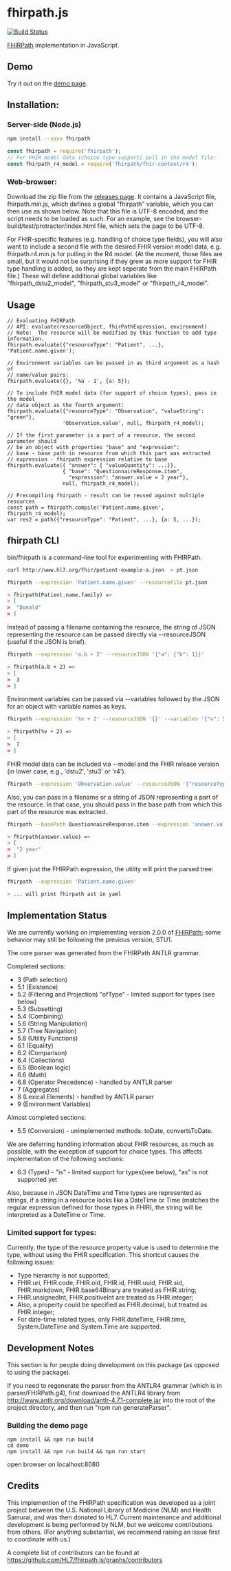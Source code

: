 # fhirpath.js

[![Build Status](https://travis-ci.org/HL7/fhirpath.js.svg?branch=master)](https://travis-ci.org/HL7/fhirpath.js)

[FHIRPath](http://hl7.org/fhirpath/) implementation in JavaScript.

## Demo
Try it out on the [demo page](https://hl7.github.io/fhirpath.js/).



## Installation:

### Server-side (Node.js)

```sh
npm install --save fhirpath
```

```js
const fhirpath = require('fhirpath');
// For FHIR model data (choice type support) pull in the model file:
const fhirpath_r4_model = require('fhirpath/fhir-context/r4');
```

### Web-browser:

Download the zip file from the [releases
page](https://github.com/HL7/fhirpath.js/releases).  It contains a JavaScript
file, fhirpath.min.js, which defines a global "fhirpath" variable, which you can
then use as shown below.  Note that this file is UTF-8 encoded, and the script
needs to be loaded as such.  For an example, see the
browser-build/test/protractor/index.html file, which sets the page to be UTF-8.

For FHIR-specific features (e.g. handling of choice type fields), you will also
want to include a second file with the desired FHIR version model data, e.g.
fhirpath.r4.min.js for pulling in the R4 model.  (At the moment, those files are
small, but it would not be surprising if they grew as more support for FHIR type
handling is added, so they are kept seperate from the main FHIRPath file.)
These will define additional global variables like "fhirpath_dstu2_model",
"fhirpath_stu3_model" or "fhirpath_r4_model".

## Usage
```
// Evaluating FHIRPath
// API: evaluate(resourceObject, fhirPathExpression, environment)
// Note:  The resource will be modified by this function to add type information.
fhirpath.evaluate({"resourceType": "Patient", ...}, 'Patient.name.given');

// Environment variables can be passed in as third argument as a hash of
// name/value pairs:
fhirpath.evaluate({}, '%a - 1', {a: 5});

// To include FHIR model data (for support of choice types), pass in the model
// data object as the fourth argument:
fhirpath.evaluate({"resourceType": "Observation", "valueString": "green"},
                  'Observation.value', null, fhirpath_r4_model);

// If the first parameter is a part of a resource, the second parameter should
// be an object with properties "base" and "expression":
// base - base path in resource from which this part was extracted
// expression - fhirpath expression relative to base
fhirpath.evaluate({ "answer": { "valueQuantity": ...}},
                  { "base": "QuestionnaireResponse.item",
                    "expression": "answer.value = 2 year"},
                  null, fhirpath_r4_model);                  

// Precompiling fhirpath - result can be reused against multiple resources
const path = fhirpath.compile('Patient.name.given', fhirpath_r4_model);
var res2 = path({"resourceType": "Patient", ...}, {a: 5, ...});
```


## fhirpath CLI

bin/fhirpath is a command-line tool for experimenting with FHIRPath.

```sh
curl http://www.hl7.org/fhir/patient-example-a.json  > pt.json

fhirpath --expression 'Patient.name.given' --resourceFile pt.json

> fhirpath(Patient.name.family) =>
> [
>  "Donald"
> ]
```

Instead of passing a filename containing the resource, the string of JSON
representing the resource can be passed directly via --resourceJSON (useful if
the JSON is brief).

```sh
fhirpath --expression 'a.b + 2' --resourceJSON '{"a": {"b": 1}}'

> fhirpath(a.b + 2) =>
> [
>  3
> ]
```

Environment variables can be passed via --variables followed by the JSON for an object with variable names as keys.

```sh
fhirpath --expression '%v + 2' --resourceJSON '{}' --variables '{"v": 5}'

> fhirpath(%v + 2) =>
> [
>  7
> ]
```

FHIR model data can be included via --model and the FHIR release version (in
lower case, e.g., 'dstu2', 'stu3' or 'r4').

```sh
fhirpath --expression 'Observation.value' --resourceJSON '{"resourceType": "Observation", "valueString": "Green"}' --model r4
```

Also, you can pass in a filename or a string of JSON representing a part of the resource.
In that case, you should pass in the base path from which this part of the resource was extracted.
```sh
fhirpath --basePath QuestionnaireResponse.item --expression 'answer.value' --model r4 --resourceFile questionnaire-part-example.json

> fhirpath(answer.value) =>
> [
>  "2 year"
> ]
```

If given just the FHIRPath expression, the utility will print the parsed tree:

```sh
fhirpath --expression 'Patient.name.given'

> ... will print fhirpath ast in yaml
```

## Implementation Status

We are currently working on implementing version 2.0.0 of
[FHIRPath](http://hl7.org/fhirpath/);
some behavior may still be following the previous version, STU1.

The core parser was generated from the FHIRPath ANTLR grammar.

Completed sections:
- 3 (Path selection)
- 5.1 (Existence)
- 5.2 (Filtering and Projection) "ofType" - limited support for types (see below)
- 5.3 (Subsetting)
- 5.4 (Combining)
- 5.6 (String Manipulation)
- 5.7 (Tree Navigation)
- 5.8 (Utility Functions)
- 6.1 (Equality)
- 6.2 (Comparison)
- 6.4 (Collections)
- 6.5 (Boolean logic)
- 6.6 (Math)
- 6.8 (Operator Precedence) - handled by ANTLR parser
- 7   (Aggregates)
- 8   (Lexical Elements) - handled by ANTLR parser
- 9   (Environment Variables)

Almost completed sections:
- 5.5 (Conversion) - unimplemented methods: toDate, convertsToDate.

We are deferring handling information about FHIR resources, as much as
possible, with the exception of support for choice types.  This affects
implementation of the following sections:
- 6.3 (Types) - "is" - limited support for types(see below),
                "as" is not supported yet

Also, because in JSON DateTime and Time types are represented as strings, if a
string in a resource looks like a DateTime or Time (matches the regular
expression defined for those types in FHIR), the string will be interpreted as a
DateTime or Time.

### Limited support for types:
Currently, the type of the resource property value is used to determine the type,
without using the FHIR specification. This shortcut causes the following issues:
- Type hierarchy is not supported;
- FHIR.uri, FHIR.code, FHIR.oid, FHIR.id, FHIR.uuid, FHIR.sid, FHIR.markdown, FHIR.base64Binary are treated as FHIR.string;
- FHIR.unsignedInt, FHIR.positiveInt are treated as FHIR.integer;
- Also, a property could be specified as FHIR.decimal, but treated as FHIR.integer;
- For date-time related types, only FHIR.dateTime, FHIR.time, System.DateTime and System.Time are supported.

## Development Notes

This section is for people doing development on this package (as opposed to
using the package).

If you need to regenerate the parser from the ANTLR4 grammar (which is in
parser/FHIRPath.g4), first download the
ANTLR4 library from http://www.antlr.org/download/antlr-4.7.1-complete.jar into
the root of the project directory, and then run "npm run generateParser".


### Building the demo page

```
npm install && npm run build
cd demo
npm install && npm run build && npm run start
```

open browser on localhost:8080

## Credits
This implemention of the FHIRPath specification was developed as a joint project
between the U.S. National Library of Medicine (NLM) and Health Samurai, and was
then donated to HL7.  Current maintenance and additional development is being
performed by NLM, but we welcome contributions from others.  (For anything
substantial, we recommend raising an issue first to coordinate with us.)

A complete list of contributors can be found at
https://github.com/HL7/fhirpath.js/graphs/contributors

